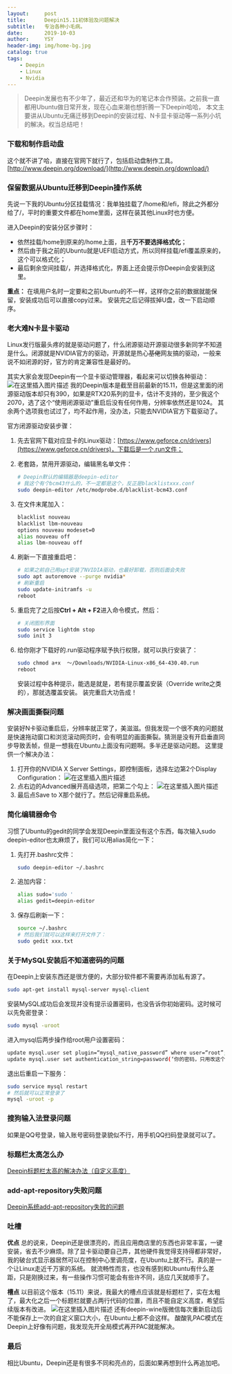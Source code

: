 ```yaml
---
layout:     post
title:      Deepin15.11初体验及问题解决
subtitle:   专治各种小毛病。
date:       2019-10-03
author:     YSY
header-img: img/home-bg.jpg
catalog: true
tags:
    - Deepin
    - Linux
    - Nvidia
---
```


> Deepin发展也有不少年了，最近还和华为的笔记本合作预装。之前我一直都用Ubuntu做日常开发，现在心血来潮也想折腾一下Deepin哈哈，
> 本文主要讲从Ubuntu无痛迁移到Deepin的安装过程、N卡显卡驱动等一系列小坑的解决。权当总结吧！

### 下载和制作启动盘

这个就不讲了哈，直接在官网下就行了，包括启动盘制作工具。
[http://www.deepin.org/download/](http://www.deepin.org/download/)

### 保留数据从Ubuntu迁移到Deepin操作系统

先说一下我的Ubuntu分区挂载情况：我单独挂载了/home和/efi，除此之外都分给了/，平时的重要文件都在home里面，这样在装其他Linux时也方便。

进入Deepin的安装分区步骤时：

- 依然挂载/home到原来的/home上面，且**千万不要选择格式化**；
- 然后由于我之前的Ubuntu就是UEFI启动方式，所以同样挂载/efi覆盖原来的，这个可以格式化；
- 最后剩余空间挂载/，并选择格式化，界面上还会提示你Deepin会安装到这里。

**重点：** 在填用户名时一定要和之前Ubuntu的不一样，这样你之前的数据就能保留，安装成功后可以直接copy过来。
安装完之后记得拔掉U盘，改一下启动顺序。

### 老大难N卡显卡驱动

Linux发行版最头疼的就是驱动问题了，什么闭源驱动开源驱动很多新同学不知道是什么。闭源就是NVIDIA官方的驱动，开源就是热心~~基佬~~网友搞的驱动，一般来说不如闭源的好，官方的肯定兼容性是最好的。

其实大家会发现Deepin有一个显卡驱动管理器，看起来可以切换各种驱动：
![在这里插入图片描述](https://img-blog.csdnimg.cn/20191003135452320.png?x-oss-process=image/watermark,type_ZmFuZ3poZW5naGVpdGk,shadow_10,text_aHR0cHM6Ly9ibG9nLmNzZG4ubmV0L3lzeTk1MDgwMw==,size_16,color_FFFFFF,t_70)
我的Deepin版本是截至目前最新的15.11，但是这里面的闭源驱动版本却只有390，如果是RTX20系列的显卡，估计不支持的，至少我这个2070，选了这个“使用闭源驱动”重启后没有任何作用，分辨率依然还是1024。
其余两个选项我也试过了，均不起作用，没办法，只能去NVIDIA官方下载驱动了。

官方闭源驱动安装步骤：

1. 先去官网下载对应显卡的Linux驱动：[https://www.geforce.cn/drivers](https://www.geforce.cn/drivers)，下载后是一个.run文件；

2. 老套路，禁用开源驱动，编辑黑名单文件：

   ```bash
   # Deepin默认的编辑器是deepin-editor
   # 我这个有个bcm43什么的，不一定都是这个，反正是blacklistxxx.conf
   sudo deepin-editor /etc/modprobe.d/blacklist-bcm43.conf
   ```

3. 在文件末尾加入：

   ```bash
   blacklist nouveau
   blacklist lbm-nouveau
   options nouveau modeset=0
   alias nouveau off
   alias lbm-nouveau off
   ```

4. 刷新一下直接重启吧：

   ```bash
   # 如果之前自己用apt安装了NVIDIA驱动，也最好卸载，否则后面会失败
   sudo apt autoremove --purge nvidia*
   # 刷新重启
   sudo update-initramfs -u
   reboot
   ```

5. 重启完了之后按**Ctrl + Alt + F2**进入命令模式，然后：

   ```bash
   # 关闭图形界面
   sudo service lightdm stop
   sudo init 3
   ```

6. 给你刚才下载好的.run驱动程序赋予执行权限，就可以执行安装了：

   ```bash
   sudo chmod a+x  ～/Downloads/NVIDIA-Linux-x86_64-430.40.run
   reboot
   ```

   安装过程中各种提示，能选是就是，若有提示覆盖安装（Override write之类的），那就选覆盖安装。
   装完重启大功告成！

### 解决画面撕裂问题

安装好N卡驱动重启后，分辨率就正常了，美滋滋。但我发现一个很不爽的问题就是快速拖动窗口和浏览滚动网页时，会有明显的画面撕裂。猜测是没有开启垂直同步导致丢帧，但是一想我在Ubuntu上面没有问题啊。多半还是驱动问题。
这里提供一个解决办法：

1. 打开你的NVIDIA X Server Settings，即控制面板，选择左边第2个Display Configuration：
![在这里插入图片描述](https://img-blog.csdnimg.cn/20191003135555818.png?x-oss-process=image/watermark,type_ZmFuZ3poZW5naGVpdGk,shadow_10,text_aHR0cHM6Ly9ibG9nLmNzZG4ubmV0L3lzeTk1MDgwMw==,size_16,color_FFFFFF,t_70)
3. 点右边的Advanced展开高级选项，把第二个勾上：
![在这里插入图片描述](https://img-blog.csdnimg.cn/20191003135702221.png?x-oss-process=image/watermark,type_ZmFuZ3poZW5naGVpdGk,shadow_10,text_aHR0cHM6Ly9ibG9nLmNzZG4ubmV0L3lzeTk1MDgwMw==,size_16,color_FFFFFF,t_70)
4. 最后点Save to X那个就行了。然后记得重启系统。

### 简化编辑器命令

习惯了Ubuntu的gedit的同学会发现Deepin里面没有这个东西，每次输入sudo deepin-editor也太麻烦了，我们可以用alias简化一下：

1. 先打开.bashrc文件：

   ```bash
   sudo deepin-editor ~/.bashrc
   ```

2. 追加内容：

   ```bash
   alias sudo='sudo '
   alias gedit=deepin-editor
   ```

3. 保存后刷新一下：

   ```bash
   source ~/.bashrc
   # 然后我们就可以这样来打开文件了：
   sudo gedit xxx.txt
   ```

### 关于MySQL安装后不知道密码的问题

在Deepin上安装东西还是很方便的，大部分软件都不需要再添加私有源了。

```bash
sudo apt-get install mysql-server mysql-client
```

安装MySQL成功后会发现并没有提示设置密码，也没告诉你初始密码。这时候可以先免密登录：

```bash
sudo mysql -uroot
```

进入mysql后两步操作给root用户设置密码：

```bash
update mysql.user set plugin=“mysql_native_password” where user=“root”;
update mysql.user set authentication_string=password(‘你的密码，只用改这个地方’) where user='root’and Host = ‘localhost’;
```

退出后重启一下服务：

```bash
sudo service mysql restart
# 然后就可以正常登录了
mysql -uroot -p
```

### 搜狗输入法登录问题

如果是QQ号登录，输入账号密码登录貌似不行，用手机QQ扫码登录就可以了。

### 标题栏太高怎么办

[Deepin标题栏太高的解决办法（自定义高度）](https://blog.ysy950803.top/2019/10/10/Deepin%E6%A0%87%E9%A2%98%E6%A0%8F%E5%A4%AA%E9%AB%98%E7%9A%84%E8%A7%A3%E5%86%B3%E5%8A%9E%E6%B3%95-%E8%87%AA%E5%AE%9A%E4%B9%89%E9%AB%98%E5%BA%A6/)

### add-apt-repository失败问题

[Deepin系统add-apt-repository失败的问题](https://blog.ysy950803.top/2019/10/28/Deepin%E7%B3%BB%E7%BB%9Fadd-apt-repository%E5%A4%B1%E8%B4%A5%E7%9A%84%E9%97%AE%E9%A2%98/)

### 吐槽

**优点**
总的说来，Deepin还是很漂亮的，而且应用商店里的东西也非常丰富，一键安装，省去不少麻烦。除了显卡驱动要自己弄，其他硬件我觉得支持得都非常好，我的破台式显示器居然可以在控制中心里调亮度，在Ubuntu上就不行。真的是一个让Linux走近千万家的系统。
就流畅性而言，也没有感到和Ubuntu有什么差距，只是刚换过来，有一些操作习惯可能会有些许不同，适应几天就顺手了。

**槽点**
以目前这个版本（15.11）来说，我最大的槽点应该就是标题栏了，实在太粗了，最大化之后一个标题栏就要占两行代码的位置，而且不能自定义高度，希望后续版本有改进。
![在这里插入图片描述](https://img-blog.csdnimg.cn/20191003135612820.png)
还有deepin-wine版微信每次重新启动后不能保存上一次的自定义窗口大小，在Ubuntu上都不会这样。
酸酸乳PAC模式在Deepin上好像有问题，我发现先开全局模式再开PAC就能解决。

### 最后

相比Ubuntu，Deepin还是有很多不同和亮点的，后面如果再想到什么再追加吧。
